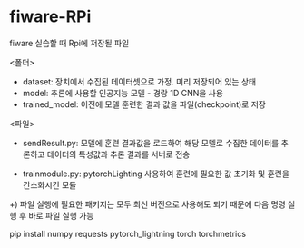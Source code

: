 # fiware-RPi
fiware 실습할 때 Rpi에 저장될 파일

<폴더>

- dataset: 장치에서 수집된 데이터셋으로 가정. 미리 저장되어 있는 상태
- model: 추론에 사용할 인공지능 모델 - 경랑 1D CNN을 사용
- trained_model: 이전에 모델 훈련한 결과 값을 파일(checkpoint)로 저장


<파일>

- sendResult.py: 모델에 훈련 결과값을 로드하여 해당 모델로 수집한 데이터를 추론하고 데이터의 특성값과 추론 결과를 서버로 전송

- trainmodule.py: pytorchLighting 사용하여 훈련에 필요한 값 초기화 및 훈련을 간소화시킨 모듈


+) 파일 실행에 필요한 패키지는 모두 최신 버전으로 사용해도 되기 때문에 다음 명령 실행 후 바로 파일 실행 가능

pip install numpy requests pytorch_lightning torch torchmetrics

